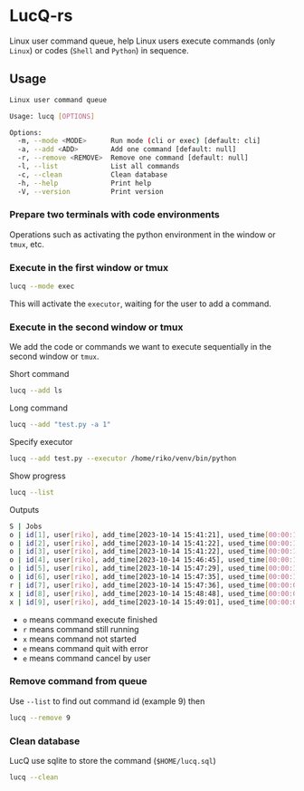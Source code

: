 # LucQ-rs

Linux user command queue, help Linux users execute commands (only `Linux`) or codes (`Shell` and `Python`) in sequence.

## Usage

```bash
Linux user command queue

Usage: lucq [OPTIONS]

Options:
  -m, --mode <MODE>      Run mode (cli or exec) [default: cli]
  -a, --add <ADD>        Add one command [default: null]
  -r, --remove <REMOVE>  Remove one command [default: null]
  -l, --list             List all commands
  -c, --clean            Clean database
  -h, --help             Print help
  -V, --version          Print version
```

### Prepare two terminals with code environments

Operations such as activating the python environment in the window or `tmux`, etc.

### Execute in the first window or tmux

```bash
lucq --mode exec
```

This will activate the `executor`, waiting for the user to add a command.

### Execute in the second window or tmux

We add the code or commands we want to execute sequentially in the second window or `tmux`.

Short command

```bash
lucq --add ls
```

Long command

```bash
lucq --add "test.py -a 1"
```

Specify executor

```bash
lucq --add test.py --executor /home/riko/venv/bin/python
```

Show progress

```bash
lucq --list
```

Outputs

```bash
S | Jobs
o | id[1], user[riko], add_time[2023-10-14 15:41:21], used_time[00:00:10], command[test.py]
o | id[2], user[riko], add_time[2023-10-14 15:41:22], used_time[00:00:10], command[test.py]
o | id[3], user[riko], add_time[2023-10-14 15:41:22], used_time[00:00:10], command[test.py]
o | id[4], user[riko], add_time[2023-10-14 15:46:45], used_time[00:00:10], command[test.py -a 1]
o | id[5], user[riko], add_time[2023-10-14 15:47:29], used_time[00:00:10], command[test.py -a 1]
o | id[6], user[riko], add_time[2023-10-14 15:47:35], used_time[00:00:10], command[test.py -a 1]
r | id[7], user[riko], add_time[2023-10-14 15:47:36], used_time[00:00:00], command[test.py -a 1]
x | id[8], user[riko], add_time[2023-10-14 15:48:48], used_time[00:00:00], command[test.py -a 1]
x | id[9], user[riko], add_time[2023-10-14 15:49:01], used_time[00:00:00], command[test.py -a 1]
```

- `o` means command execute finished
- `r` means command still running
- `x` means command not started
- `e` means command quit with error
- `e` means command cancel by user


### Remove command from queue

Use `--list` to find out command id (example 9) then

```bash
lucq --remove 9
```

### Clean database

LucQ use sqlite to store the command (`$HOME/lucq.sql`)

```bash
lucq --clean
```